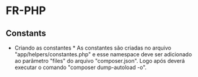 # FR-PHP

## Constants
* Criando as constantes *
As constantes são criadas no arquivo "app/helpers/constantes.php" e
esse namespace deve ser adicionado ao parâmetro "files" do arquivo
"composer.json". Logo após deverá executar o comando "composer
dump-autoload -o".